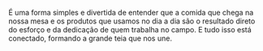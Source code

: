 É uma forma simples e divertida de entender que a comida que chega na nossa mesa e os produtos que usamos no dia a dia são o resultado direto do esforço e da dedicação de quem trabalha no campo. E tudo isso está conectado, formando a grande teia que nos une.
